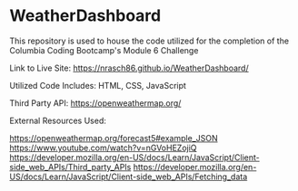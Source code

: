 # WeatherDashboard

This repository is used to house the code utilized for the completion of the Columbia Coding Bootcamp's Module 6 Challenge

Link to Live Site: https://nrasch86.github.io/WeatherDashboard/

Utilized Code Includes: HTML, CSS, JavaScript

Third Party API: https://openweathermap.org/

External Resources Used:

https://openweathermap.org/forecast5#example_JSON
https://www.youtube.com/watch?v=nGVoHEZojiQ
https://developer.mozilla.org/en-US/docs/Learn/JavaScript/Client-side_web_APIs/Third_party_APIs
https://developer.mozilla.org/en-US/docs/Learn/JavaScript/Client-side_web_APIs/Fetching_data

